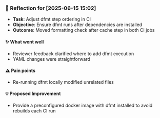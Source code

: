 ### :book: Reflection for [2025-06-15 15:02]
  - **Task**: Adjust dfmt step ordering in CI
  - **Objective**: Ensure dfmt runs after dependencies are installed
  - **Outcome**: Moved formatting check after cache step in both CI jobs

#### :sparkles: What went well
  - Reviewer feedback clarified where to add dfmt execution
  - YAML changes were straightforward

#### :warning: Pain points
  - Re-running dfmt locally modified unrelated files

#### :bulb: Proposed Improvement
  - Provide a preconfigured docker image with dfmt installed to avoid rebuilds each CI run
